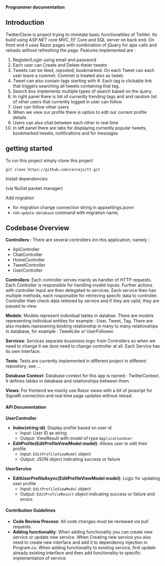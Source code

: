**Programmer documentation**

## Introduction

TwitterClone is project trying to immitate basic functionalities of Twitter. Its build using ASP.NET core MVC, EF Core and SQL server on back end. On front end it uses Razor pages with combination of jQuery for ajax calls and reloads without refreshing the page.
Features implemented are :
 
1. Register/Login using email and password
2. Each user can Create and Delete theier tweets
3. Tweets can be liked, reposted, bookmarked. On each Tweet can each user leave a commet. Commet is treated also as tweet.
4. Tweet can also contain tags starting with #. Each tag is clickable link that triggers searching all tweets containing that tag.
5. Search box implements multiple types of search based on the query.
6. In right panel there is list of currently trending tags and and random list of other users that currently logged in user can follow
7. User can follow other users
8. When we view our profile there is option to edit our current profile details
9. Users can also chat between each other in real time
10. In left panel there are tabs for displaying currently popular tweets, bookmarked tweets, notifications and for messages

## getting started

To run this project simply clone this project

`git clone https://github.com/cernajs/tt.git`

Install dependencies

(via NuGet packet manager)

Add migration

- for migration change connection string in appsettings.jsonn
- run `update-database` command with migration name,

## Codebase Overview
**Controllers :**
There are several controllers inn this application, namely :
- ApiController
- ChatController
- HomeController
- TweetController
- UserController

**Controllers**:
Each controller serves mainly as handler of HTTP requests. Each Controller is responsible for handling invalid inputs. Further actions with controller input are then delegated to services. Each service then has multiple methods, each rosponsible for retrieving specifc data to controller. Controller then check data retieved by service and if they are valid, they are passed to view.

**Models**:
Models represent individual tables in databse. There are models representing individual entities for example : User, Tweet, Tag. There are also models represening binding relationship in many to many relationships in database, for example : TweetLike or UserFollower.

**Services**:
Services separate bussiness logic from Controllers so when we need to change it we dont need to change controller at all. Each Service has its own Interface. 

**Tests**:
Tests are currently implemented in different project in different repository, see 
...

**Database Context**:
Database context for this app is named : TwitterContext. It defines tables in database and relationships between them.

**Views**:
For frontend we mainly use Razor views with a bit of javasript for SignalR connection and real time page updates without reload.



#### API Documentation

**UserController**

-   **Index(string id)**: Display profile based on user id
    -   Input: User ID as string
    -   Output: ViewResult with model of type `ApplicationUser`
-   **EditProfile(EditProfileViewModel model)**: Allows user to edit their profile
    -   Input: `EditProfileViewModel` object
    -   Output: JSON object indicating success or failure

**UserService**

-   **EditUserProfileAsync(EditProfileViewModel model)**: Logic for updating user profile
    -   Input: `EditProfileViewModel` object
    -   Output: `EditProfileResult` object indicating success or failure and errors

#### Contribution Guidelines

-   **Code Review Process**: All code changes must be reviewed via pull requests.
-   **Adding functionality**: When adding functionality you can create new service or update new service. When Creating new service you also need to create new interface and add it to dependency injection in Program.cs. When adding functionality to existing service, first update already existing interface and then add functionality to specific implementation of service.
